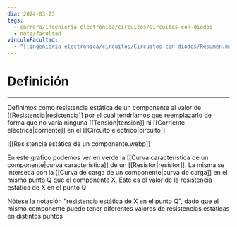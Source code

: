 ```yaml
---
dia: 2024-03-23
tags:
  - carrera/ingeniería-electrónica/circuitos/Circuitos-con-diodos
  - nota/facultad
vinculoFacultad:
  - "[[ingeniería electrónica/circuitos/Circuitos con diodos/Resumen.md]]"
---
```

# Definición
---
Definimos como resistencia estática de un componente al valor de [[Resistencia|resistencia]] por el cual tendríamos que reemplazarlo de forma que no varía ninguna [[Tensión|tensión]] ni [[Corriente eléctrica|corriente]] en el [[Circuito eléctrico|circuito]]

![[Resistencia estática de un componente.webp]]

En este grafico podemos ver en verde la [[Curva característica de un componente|curva característica]] de un [[Resistor|resistor]]. La misma se interseca con la [[Curva de carga de un componente|curva de carga]] en el mismo punto Q que el componente X. Éste es el valor de la resistencia estática de X en el punto Q

Nótese la notación "resistencia estática de X en el punto Q", dado que el mismo componente puede tener diferentes valores de resistencias estáticas en distintos puntos

